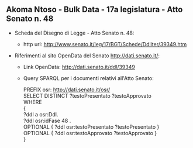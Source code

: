 ## Akoma Ntoso - Bulk Data - 17a legislatura - Atto Senato n. 48 ##

* Scheda del Disegno di Legge - Atto Senato n. 48:
	* http url: http://www.senato.it/leg/17/BGT/Schede/Ddliter/39349.htm

* Riferimenti al sito OpenData del Senato http://dati.senato.it/:
	* Link OpenData: http://dati.senato.it/ddl/39349
	* Query SPARQL per i documenti relativi all'Atto Senato:

        PREFIX osr: <http://dati.senato.it/osr/>  
		SELECT DISTINCT ?testoPresentato ?testoApprovato  
		WHERE  
		{  
		    ?ddl a osr:Ddl.  
		    ?ddl osr:idFase 48 .  
		    OPTIONAL { ?ddl osr:testoPresentato ?testoPresentato }  
		    OPTIONAL { ?ddl osr:testoApprovato ?testoApprovato }  
		}
		